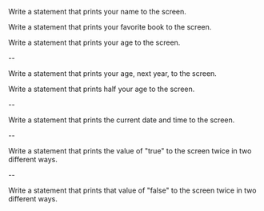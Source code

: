 Write a statement that prints your name to the screen.

Write a statement that prints your favorite book to the screen.

Write a statement that prints your age to the screen.

--

Write a statement that prints your age, next year, to the screen.

Write a statement that prints half your age to the screen.

--

Write a statement that prints the current date and time to the screen.

--

Write a statement that prints the value of "true" to the screen twice in two different ways.

--

Write a statement that prints that value of "false" to the screen twice in two different ways.
